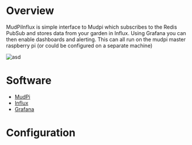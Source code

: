 # Overview
MudPiInflux is simple interface to Mudpi which subscribes to the Redis PubSub and stores data from your garden in Influx.  Using Grafana you can then enable dashboards and alerting.  This can all run on the mudpi master raspberry pi (or could be configured on a separate machine)

![asd](sd)


# Software 
* [MudPi ](https://mudpi.app/)
* [Influx](https://www.influxdata.com/)
* [Grafana](https://grafana.com/)

# Configuration
